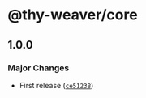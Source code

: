 # @thy-weaver/core

## 1.0.0

### Major Changes

- First release ([`ce51238`](https://github.com/greatsquare0/thy-weaver/commit/ce51238678438480ef87b800c6033892f82fcfd2))
